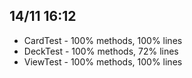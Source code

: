 ## 14/11 16:12
* CardTest - 100% methods, 100% lines
* DeckTest - 100% methods, 72% lines
* ViewTest - 100% methods, 100% lines

